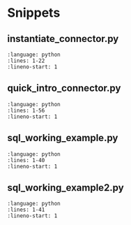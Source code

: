 # Snippets

## instantiate_connector.py

```{literalinclude} /examples/configuration/instantiate_connector.py
:language: python
:lines: 1-22
:lineno-start: 1
```

## quick_intro_connector.py
```{literalinclude} ./examples/mod_connector/intro_connector.py
:language: python
:lines: 1-56
:lineno-start: 1
```

## sql_working_example.py
```{literalinclude} ./examples/mod_sql/sql_working_example.py
:language: python
:lines: 1-40
:lineno-start: 1
```

## sql_working_example2.py
```{literalinclude} ./examples/mod_sql/sql_working_example.py
:language: python
:lines: 1-41
:lineno-start: 1
```
